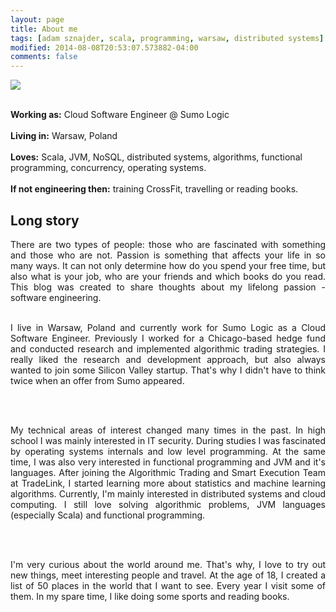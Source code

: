 ```yaml
---
layout: page
title: About me
tags: [adam sznajder, scala, programming, warsaw, distributed systems]
modified: 2014-08-08T20:53:07.573882-04:00
comments: false
---
```


<img src="{{ site.url }}/images/about.jpg"/>


<br/>**Working as:** Cloud Software Engineer @ Sumo Logic <br/><br/>
**Living in:** Warsaw, Poland <br/><br/>
**Loves:** Scala, JVM, NoSQL, distributed systems, algorithms, functional programming, concurrency, operating systems.<br/><br/>
**If not engineering then:** training CrossFit, travelling or reading books. <br/>

## Long story

<div style="text-align: justify">
There are two types of people: those who are fascinated with something and those who are not. Passion is something that affects your life in so many ways. It can not only determine how do you spend your free time, but also what is your job, who are your friends and which books do you read. This blog was created to share thoughts about my lifelong passion - software engineering.

<br/>
<br/>

I live in Warsaw, Poland and currently work for Sumo Logic as a Cloud Software Engineer. Previously I worked for a Chicago-based hedge fund and conducted research and implemented algorithmic trading strategies. I really liked the research and development approach, but also always wanted to join some Silicon Valley startup. That's why I didn't have to think twice when an offer from Sumo appeared.

<br/>
<br/>

My technical areas of interest changed many times in the past. In high school I was mainly interested in IT security. During studies I was fascinated by operating systems internals and low level programming. At the same time, I was also very interested in functional programming and JVM and it's languages. After joining the Algorithmic Trading and Smart Execution Team at TradeLink, I started learning more about statistics and machine learning algorithms. Currently, I'm mainly interested in distributed systems and cloud computing. I still love solving algorithmic problems, JVM languages (especially Scala) and functional programming.    

<br/>
<br/>

I'm very curious about the world around me. That's why, I love to try out new things, meet interesting people and travel. At the age of 18, I created a list of 50 places in the world that I want to see. Every year I visit some of them. In my spare time, I like doing some sports and reading books. 
</div>

